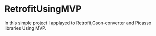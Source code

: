 # RetrofitUsingMVP
In this simple project I applayed to Retrofit,Gson-converter and Picasso libraries Using MVP.
